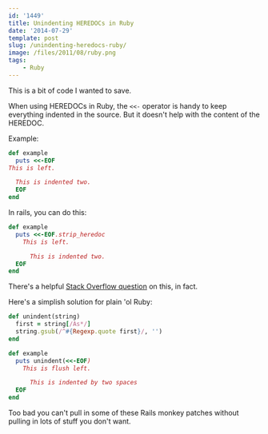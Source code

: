 ```yaml
---
id: '1449'
title: Unindenting HEREDOCs in Ruby
date: '2014-07-29'
template: post
slug: /unindenting-heredocs-ruby/
image: /files/2011/08/ruby.png
tags:
    - Ruby
---
```


This is a bit of code I wanted to save.

When using HEREDOCs in Ruby, the `<<-` operator is handy to keep everything
indented in the source. But it doesn't help with the content of the HEREDOC.

Example:

```ruby
def example
  puts <<-EOF
This is left.

  This is indented two.
  EOF
end
```

In rails, you can do this:

```ruby
def example
  puts <<-EOF.strip_heredoc
    This is left.

      This is indented two.
  EOF
end
```

There's a helpful
[Stack Overflow question](http://stackoverflow.com/questions/3772864/how-do-i-remove-leading-whitespace-chars-from-ruby-heredoc)
on this, in fact.

Here's a simplish solution for plain 'ol Ruby:

```ruby
def unindent(string)
  first = string[/As*/]
  string.gsub(/^#{Regexp.quote first}/, '')
end

def example
  puts unindent(<<-EOF)
    This is flush left.

      This is indented by two spaces
  EOF
end
```

Too bad you can't pull in some of these Rails monkey patches without pulling
in lots of stuff you don't want.
